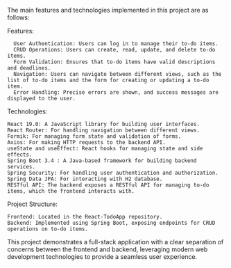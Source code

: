 The main features and technologies implemented in this project are as follows:
  
  Features:
  
      User Authentication: Users can log in to manage their to-do items.
      CRUD Operations: Users can create, read, update, and delete to-do items.
      Form Validation: Ensures that to-do items have valid descriptions and deadlines.
      Navigation: Users can navigate between different views, such as the list of to-do items and the form for creating or updating a to-do item.
      Error Handling: Precise errors are shown, and success messages are displayed to the user.


Technologies:

    React 19.0: A JavaScript library for building user interfaces.
    React Router: For handling navigation between different views.
    Formik: For managing form state and validation of forms.
    Axios: For making HTTP requests to the backend API.
    useState and useEffect: React hooks for managing state and side effects.
    Spring Boot 3.4 : A Java-based framework for building backend services.
    Spring Security: For handling user authentication and authorization.
    Spring Data JPA: For interacting with H2 database.
    RESTful API: The backend exposes a RESTful API for managing to-do items, which the frontend interacts with.

Project Structure:

    Frontend: Located in the React-TodoApp repository.
    Backend: Implemented using Spring Boot, exposing endpoints for CRUD operations on to-do items.


This project demonstrates a full-stack application with a clear separation of concerns between the frontend and backend, leveraging modern web development technologies to provide a seamless user experience.
